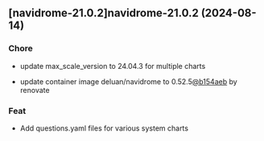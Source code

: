 

## [navidrome-21.0.2]navidrome-21.0.2 (2024-08-14)

### Chore



- update max_scale_version to 24.04.3 for multiple charts

- update container image deluan/navidrome to 0.52.5[@b154aeb](https://github.com/b154aeb) by renovate

### Feat



- Add questions.yaml files for various system charts